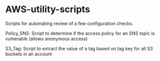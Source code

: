 # AWS-utility-scripts
Scripts for automating review of a few configuration checks.

Policy_SNS:
Script to determine if the access policy for an SNS topic is vulnerable (allows anonymous access)

S3_Tag:
Script to extract the value of a tag based on tag key for all S3 buckets in an account
